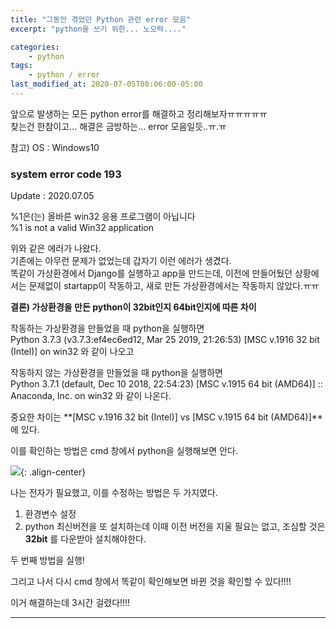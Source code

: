 ```yaml
---
title: "그동안 겪었던 Python 관련 error 모음"
excerpt: "python을 쓰기 위한... 노오력...."

categories: 
    - python
tags:
    - python / error
last_modified_at: 2020-07-05T08:06:00-05:00
---
```


앞으로 발생하는 모든 python error를 해결하고 정리해보자ㅠㅠㅠㅠㅠ  
찾는건 한참이고... 해결은 금방하는... error 모음일듯..ㅠ.ㅠ  
  
참고) OS : Windows10

### system error code 193
  
Update : 2020.07.05  

%1은(는) 올바른 win32 응용 프로그램이 아닙니다  
%1 is not a valid Win32 application  
  
위와 같은 에러가 나왔다.  
기존에는 아무런 문제가 없었는데 갑자기 이런 에러가 생겼다.  
똑같이 가상환경에서 Django를 실행하고 app을 만드는데, 이전에 만들어뒀던 상황에서는 문제없이 startapp이 작동하고, 새로 만든 가상환경에서는 작동하지 않았다.ㅠㅠ  
  
**결론) 가상환경을 만든 python이 32bit인지 64bit인지에 따른 차이**   
  
작동하는 가상환경을 만들었을 때 python을 실행하면  
Python 3.7.3 (v3.7.3:ef4ec6ed12, Mar 25 2019, 21:26:53) [MSC v.1916 32 bit (Intel)] on win32 와 같이 나오고  
  
작동하지 않는 가상환경을 만들었을 때 python을 실행하면  
Python 3.7.1 (default, Dec 10 2018, 22:54:23) [MSC v.1915 64 bit (AMD64)] :: Anaconda, Inc. on win32 와 같이 나온다.   
  
중요한 차이는 **[MSC v.1916 32 bit (Intel)] vs [MSC v.1915 64 bit (AMD64)]**에 있다.  

이를 확인하는 방법은 cmd 창에서 python을 실행해보면 안다.

![](https://sunahy1011.github.io/assets/images/0705pythonerror(1).JPG){: .align-center}
  
나는 전자가 필요했고, 이를 수정하는 방법은 두 가지였다.  
1) 환경변수 설정  
2) python 최신버전을 또 설치하는데 이때 이전 버전을 지울 필요는 없고, 조심할 것은 **32bit** 를 다운받아 설치해야한다.  

두 번째 방법을 실행!

그리고 나서 다시 cmd 창에서 똑같이 확인해보면 바뀐 것을 확인할 수 있다!!!!

이거 해결하는데 3시간 걸렸다!!!!

----